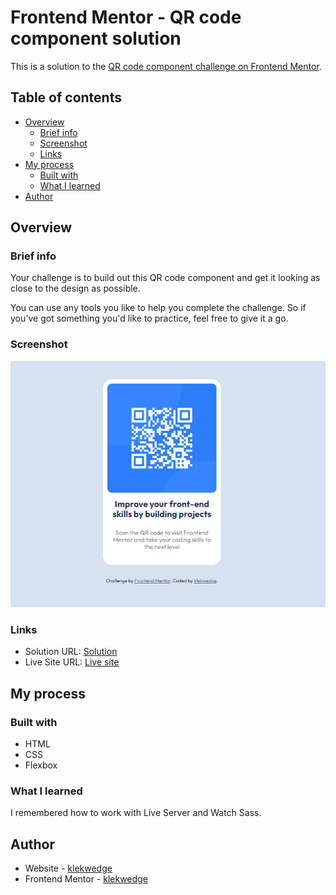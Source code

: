# Frontend Mentor - QR code component solution

This is a solution to the [QR code component challenge on Frontend Mentor](https://www.frontendmentor.io/challenges/qr-code-component-iux_sIO_H).

## Table of contents

- [Overview](#overview)
  - [Brief info](#brief-info)
  - [Screenshot](#screenshot)
  - [Links](#links)
- [My process](#my-process)
  - [Built with](#built-with)
  - [What I learned](#what-i-learned)
- [Author](#author)

## Overview

### Brief info

Your challenge is to build out this QR code component and get it looking as close to the design as possible.

You can use any tools you like to help you complete the challenge. So if you've got something you'd like to practice, feel free to give it a go.

### Screenshot

![Screenshot](./preview/screenshot.png)

### Links

- Solution URL: [Solution](https://github.com/klekwedge/qr-code)
- Live Site URL: [Live site](https://klekwedge.github.io/qr-code/)

## My process

### Built with

- HTML
- CSS
- Flexbox

### What I learned

I remembered how to work with Live Server and Watch Sass.

## Author

- Website - [klekwedge](https://klekwedge-cv.vercel.app/)
- Frontend Mentor - [klekwedge](https://www.frontendmentor.io/profile/klekwedge)